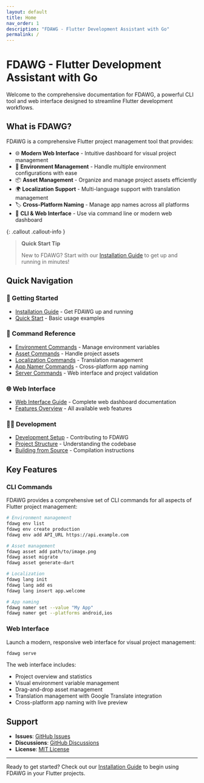 ```yaml
---
layout: default
title: Home
nav_order: 1
description: "FDAWG - Flutter Development Assistant with Go"
permalink: /
---
```


# FDAWG - Flutter Development Assistant with Go

Welcome to the comprehensive documentation for FDAWG, a powerful CLI tool and web interface designed to streamline Flutter development workflows.

## What is FDAWG?

FDAWG is a comprehensive Flutter project management tool that provides:

- 🌐 **Modern Web Interface** - Intuitive dashboard for visual project management
- 🔧 **Environment Management** - Handle multiple environment configurations with ease
- 📦 **Asset Management** - Organize and manage project assets efficiently
- 🌍 **Localization Support** - Multi-language support with translation management
- 🏷️ **Cross-Platform Naming** - Manage app names across all platforms
- 🚀 **CLI & Web Interface** - Use via command line or modern web dashboard

{: .callout .callout-info }
> **Quick Start Tip**
>
> New to FDAWG? Start with our [Installation Guide](installation.html) to get up and running in minutes!

## Quick Navigation

### 🚀 Getting Started
- [Installation Guide](installation.html) - Get FDAWG up and running
- [Quick Start](installation.html#quick-start) - Basic usage examples

### 📖 Command Reference
- [Environment Commands](commands/environment.html) - Manage environment variables
- [Asset Commands](commands/assets.html) - Handle project assets
- [Localization Commands](commands/localization.html) - Translation management
- [App Namer Commands](commands/namer.html) - Cross-platform app naming
- [Server Commands](commands/server.html) - Web interface and project validation

### 🌐 Web Interface
- [Web Interface Guide](web-interface.html) - Complete web dashboard documentation
- [Features Overview](web-interface.html#features) - All available web features

### 👨‍💻 Development
- [Development Setup](development.html) - Contributing to FDAWG
- [Project Structure](development.html#project-structure) - Understanding the codebase
- [Building from Source](development.html#building) - Compilation instructions

## Key Features

### CLI Commands
FDAWG provides a comprehensive set of CLI commands for all aspects of Flutter project management:

```bash
# Environment management
fdawg env list
fdawg env create production
fdawg env add API_URL https://api.example.com

# Asset management
fdawg asset add path/to/image.png
fdawg asset migrate
fdawg asset generate-dart

# Localization
fdawg lang init
fdawg lang add es
fdawg lang insert app.welcome

# App naming
fdawg namer set --value "My App"
fdawg namer get --platforms android,ios
```

### Web Interface
Launch a modern, responsive web interface for visual project management:

```bash
fdawg serve
```

The web interface includes:
- Project overview and statistics
- Visual environment variable management
- Drag-and-drop asset management
- Translation management with Google Translate integration
- Cross-platform app naming with live preview

## Support

- **Issues**: [GitHub Issues](https://github.com/Jerinji2016/fdawg/issues)
- **Discussions**: [GitHub Discussions](https://github.com/Jerinji2016/fdawg/discussions)
- **License**: [MIT License](https://github.com/Jerinji2016/fdawg/blob/main/LICENSE)

---

Ready to get started? Check out our [Installation Guide](installation.html) to begin using FDAWG in your Flutter projects.
